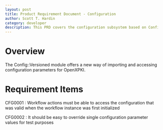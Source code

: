 ```yaml
---
layout: post
title: Product Requirement Document - Configuration
author: Scott T. Hardin
category: developer
description: This PRD covers the configuration subsystem based on Config::Versioned
---
```


# Overview #

The Config::Versioned module offers a new way of importing and accessing
configuration parameters for OpenXPKI.

# Requirement Items #

CFG0001
: Workflow actions must be able to access the configuration that was valid when the 
workflow instance was first initialized

CFG0002
: It should be easy to override single configuration parameter values for test purposes
